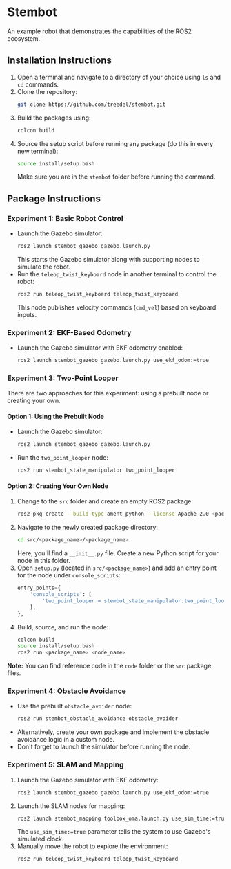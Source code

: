 # Stembot
An example robot that demonstrates the capabilities of the ROS2 ecosystem.

## Installation Instructions
1. Open a terminal and navigate to a directory of your choice using `ls` and `cd` commands.
2. Clone the repository:
   ```bash
   git clone https://github.com/treedel/stembot.git
   ```
3. Build the packages using:
   ```bash
   colcon build
   ```
4. Source the setup script before running any package (do this in every new terminal):
   ```bash
   source install/setup.bash
   ```
   Make sure you are in the `stembot` folder before running the command.

## Package Instructions

### Experiment 1: Basic Robot Control
- Launch the Gazebo simulator:
  ```bash
  ros2 launch stembot_gazebo gazebo.launch.py
  ```
  This starts the Gazebo simulator along with supporting nodes to simulate the robot.
- Run the `teleop_twist_keyboard` node in another terminal to control the robot:
  ```bash
  ros2 run teleop_twist_keyboard teleop_twist_keyboard
  ```
  This node publishes velocity commands (`cmd_vel`) based on keyboard inputs.

### Experiment 2: EKF-Based Odometry
- Launch the Gazebo simulator with EKF odometry enabled:
  ```bash
  ros2 launch stembot_gazebo gazebo.launch.py use_ekf_odom:=true
  ```

### Experiment 3: Two-Point Looper
There are two approaches for this experiment: using a prebuilt node or creating your own.

#### Option 1: Using the Prebuilt Node
- Launch the Gazebo simulator:
  ```bash
  ros2 launch stembot_gazebo gazebo.launch.py
  ```
- Run the `two_point_looper` node:
  ```bash
  ros2 run stembot_state_manipulator two_point_looper
  ```

#### Option 2: Creating Your Own Node
1. Change to the `src` folder and create an empty ROS2 package:
   ```bash
   ros2 pkg create --build-type ament_python --license Apache-2.0 <package_name>
   ```
2. Navigate to the newly created package directory:
   ```bash
   cd src/<package_name>/<package_name>
   ```
   Here, you'll find a `__init__.py` file. Create a new Python script for your node in this folder.
3. Open `setup.py` (located in `src/<package_name>`) and add an entry point for the node under `console_scripts`:
   ```python
   entry_points={
       'console_scripts': [
           'two_point_looper = stembot_state_manipulator.two_point_looper:main'
       ],
   },
   ```
4. Build, source, and run the node:
   ```bash
   colcon build
   source install/setup.bash
   ros2 run <package_name> <node_name>
   ```

**Note:** You can find reference code in the `code` folder or the `src` package files.

### Experiment 4: Obstacle Avoidance
- Use the prebuilt `obstacle_avoider` node:
  ```bash
  ros2 run stembot_obstacle_avoidance obstacle_avoider
  ```
- Alternatively, create your own package and implement the obstacle avoidance logic in a custom node.
- Don't forget to launch the simulator before running the node.

### Experiment 5: SLAM and Mapping
1. Launch the Gazebo simulator with EKF odometry:
   ```bash
   ros2 launch stembot_gazebo gazebo.launch.py use_ekf_odom:=true
   ```
2. Launch the SLAM nodes for mapping:
   ```bash
   ros2 launch stembot_mapping toolbox_oma.launch.py use_sim_time:=true
   ```
   The `use_sim_time:=true` parameter tells the system to use Gazebo's simulated clock.
3. Manually move the robot to explore the environment:
   ```bash
   ros2 run teleop_twist_keyboard teleop_twist_keyboard
   ```

